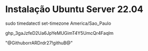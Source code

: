 # Instalação Ubuntu Server 22.04

sudo timedatectl set-timezone America/Sao_Paulo

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


"@GithuborrARDrdr27!githuB@"
